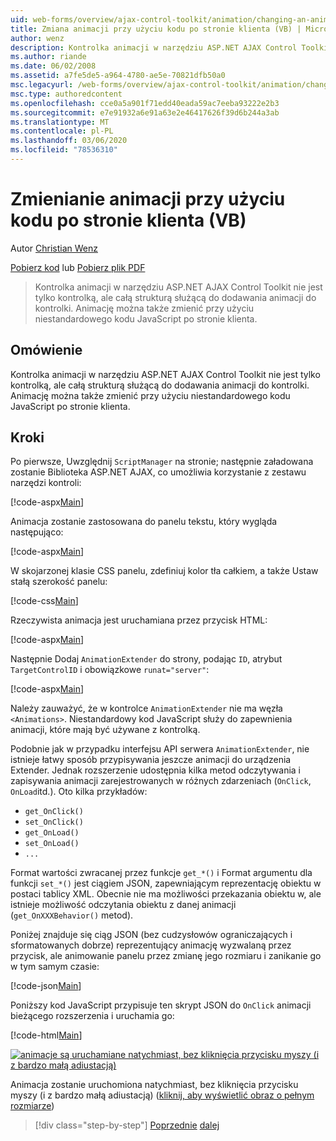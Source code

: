 ```yaml
---
uid: web-forms/overview/ajax-control-toolkit/animation/changing-an-animation-using-client-side-code-vb
title: Zmiana animacji przy użyciu kodu po stronie klienta (VB) | Microsoft Docs
author: wenz
description: Kontrolka animacji w narzędziu ASP.NET AJAX Control Toolkit nie jest tylko kontrolką, ale całą strukturą służącą do dodawania animacji do kontrolki. Animacja może również...
ms.author: riande
ms.date: 06/02/2008
ms.assetid: a7fe5de5-a964-4780-ae5e-70821dfb50a0
msc.legacyurl: /web-forms/overview/ajax-control-toolkit/animation/changing-an-animation-using-client-side-code-vb
msc.type: authoredcontent
ms.openlocfilehash: cce0a5a901f71edd40eada59ac7eeba93222e2b3
ms.sourcegitcommit: e7e91932a6e91a63e2e46417626f39d6b244a3ab
ms.translationtype: MT
ms.contentlocale: pl-PL
ms.lasthandoff: 03/06/2020
ms.locfileid: "78536310"
---
```

# <a name="changing-an-animation-using-client-side-code-vb"></a>Zmienianie animacji przy użyciu kodu po stronie klienta (VB)

Autor [Christian Wenz](https://github.com/wenz)

[Pobierz kod](https://download.microsoft.com/download/f/9/a/f9a26acd-8df4-4484-8a18-199e4598f411/Animation11.vb.zip) lub [Pobierz plik PDF](https://download.microsoft.com/download/6/7/1/6718d452-ff89-4d3f-a90e-c74ec2d636a3/animation11VB.pdf)

> Kontrolka animacji w narzędziu ASP.NET AJAX Control Toolkit nie jest tylko kontrolką, ale całą strukturą służącą do dodawania animacji do kontrolki. Animację można także zmienić przy użyciu niestandardowego kodu JavaScript po stronie klienta.

## <a name="overview"></a>Omówienie

Kontrolka animacji w narzędziu ASP.NET AJAX Control Toolkit nie jest tylko kontrolką, ale całą strukturą służącą do dodawania animacji do kontrolki. Animację można także zmienić przy użyciu niestandardowego kodu JavaScript po stronie klienta.

## <a name="steps"></a>Kroki

Po pierwsze, Uwzględnij `ScriptManager` na stronie; następnie załadowana zostanie Biblioteka ASP.NET AJAX, co umożliwia korzystanie z zestawu narzędzi kontroli:

[!code-aspx[Main](changing-an-animation-using-client-side-code-vb/samples/sample1.aspx)]

Animacja zostanie zastosowana do panelu tekstu, który wygląda następująco:

[!code-aspx[Main](changing-an-animation-using-client-side-code-vb/samples/sample2.aspx)]

W skojarzonej klasie CSS panelu, zdefiniuj kolor tła całkiem, a także Ustaw stałą szerokość panelu:

[!code-css[Main](changing-an-animation-using-client-side-code-vb/samples/sample3.css)]

Rzeczywista animacja jest uruchamiana przez przycisk HTML:

[!code-aspx[Main](changing-an-animation-using-client-side-code-vb/samples/sample4.aspx)]

Następnie Dodaj `AnimationExtender` do strony, podając `ID`, atrybut `TargetControlID` i obowiązkowe `runat="server"`:

[!code-aspx[Main](changing-an-animation-using-client-side-code-vb/samples/sample5.aspx)]

Należy zauważyć, że w kontrolce `AnimationExtender` nie ma węzła `<Animations>`. Niestandardowy kod JavaScript służy do zapewnienia animacji, które mają być używane z kontrolką.

Podobnie jak w przypadku interfejsu API serwera `AnimationExtender`, nie istnieje łatwy sposób przypisywania jeszcze animacji do urządzenia Extender. Jednak rozszerzenie udostępnia kilka metod odczytywania i zapisywania animacji zarejestrowanych w różnych zdarzeniach (`OnClick`, `OnLoad`itd.). Oto kilka przykładów:

- `get_OnClick()`
- `set_OnClick()`
- `get_OnLoad()`
- `set_OnLoad()`
- `...`

Format wartości zwracanej przez funkcje `get_*()` i Format argumentu dla funkcji `set_*()` jest ciągiem JSON, zapewniającym reprezentację obiektu w postaci tablicy XML. Obecnie nie ma możliwości przekazania obiektu w, ale istnieje możliwość odczytania obiektu z danej animacji (`get_OnXXXBehavior()` metod).

Poniżej znajduje się ciąg JSON (bez cudzysłowów ograniczających i sformatowanych dobrze) reprezentujący animację wyzwalaną przez przycisk, ale animowanie panelu przez zmianę jego rozmiaru i zanikanie go w tym samym czasie:

[!code-json[Main](changing-an-animation-using-client-side-code-vb/samples/sample6.json)]

Poniższy kod JavaScript przypisuje ten skrypt JSON do `OnClick` animacji bieżącego rozszerzenia i uruchamia go:

[!code-html[Main](changing-an-animation-using-client-side-code-vb/samples/sample7.html)]

[![animacje są uruchamiane natychmiast, bez kliknięcia przycisku myszy (i z bardzo małą adiustacją)](changing-an-animation-using-client-side-code-vb/_static/image2.png)](changing-an-animation-using-client-side-code-vb/_static/image1.png)

Animacja zostanie uruchomiona natychmiast, bez kliknięcia przycisku myszy (i z bardzo małą adiustacją) ([kliknij, aby wyświetlić obraz o pełnym rozmiarze](changing-an-animation-using-client-side-code-vb/_static/image3.png))

> [!div class="step-by-step"]
> [Poprzednie](executing-animations-using-client-side-code-vb.md)
> [dalej](animating-an-updatepanel-control-vb.md)
